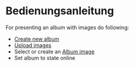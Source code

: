 # Bedienungsanleitung

For presenting an album with images do following:

* [Create new album](the-user-side/create-new-album.md)
* [Upload images](https://github.com/XoopsDocs/wggallery-tutorial/tree/970974041b371931e9142e26945f03af9877c0f0/english/upload_images.md)
* Select or create an [Album image](the-user-side/album-image.md)
* Set album to state online

